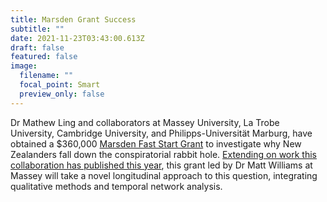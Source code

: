 ```yaml
---
title: Marsden Grant Success 
subtitle: ""
date: 2021-11-23T03:43:00.613Z
draft: false
featured: false
image:
  filename: ""
  focal_point: Smart
  preview_only: false
---
```



Dr Mathew Ling and collaborators at Massey University, La Trobe University, Cambridge University, and Philipps-Universität Marburg, have obtained a $360,000 [Marsden Fast Start Grant](https://www.royalsociety.org.nz/what-we-do/funds-and-opportunities/marsden/awarded-grants/marsden-fund-awards-2021/#:~:text=Dartmouth%20College-,21%2DMAU%2D043,-EHB) to investigate why New Zealanders fall down the conspiratorial rabbit hole. [Extending on work this collaboration has published this year](https://theconversation.com/was-phar-lap-killed-by-gangsters-new-research-shows-which-conspiracies-people-believe-in-and-why-158610), this grant led by Dr Matt Williams at Massey will take a novel longitudinal approach to this question, integrating qualitative methods and temporal network analysis.




